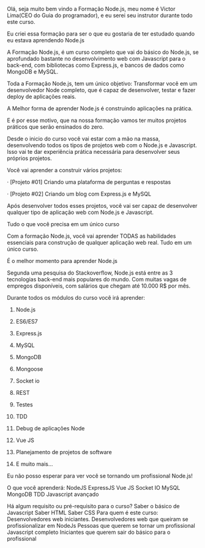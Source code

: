 
Olá, seja muito bem vindo a Formação Node.js, meu nome é Victor Lima(CEO do Guia do programador), e eu serei seu instrutor durante todo este curso.

Eu criei essa formação para ser o que eu gostaria de ter estudado quando eu estava aprendendo Node.js

A Formação Node.js, é um curso completo que vai do básico do Node.js, se aprofundado bastante no desenvolvimento web com Javascript para o back-end, com bibliotecas como Express.js, e bancos de dados como MongoDB e MySQL.

Toda a Formação Node.js, tem um único objetivo: Transformar você em um desenvolvedor Node completo, que é capaz de desenvolver, testar e fazer deploy de aplicações reais.

A Melhor forma de aprender Node.js é construindo aplicações na prática.

E é por esse motivo, que na nossa formação vamos ter muitos projetos práticos que serão ensinados do zero.

Desde o inicio do curso você vai estar com a mão na massa, desenvolvendo todos os tipos de projetos web com o Node.js e Javascript. Isso vai te dar experiência prática necessária para desenvolver seus próprios projetos.

Você vai aprender a construir vários projetos:

· [Projeto #01] Criando uma plataforma de perguntas e respostas

· [Projeto #02] Criando um blog com Express.js e MySQL

Após desenvolver todos esses projetos, você vai ser capaz de desenvolver qualquer tipo de aplicação web com Node.js e Javascript.

Tudo o que você precisa em um único curso

Com a formação Node.js, você vai aprender TODAS as habilidades essenciais para construção de qualquer aplicação web real. Tudo em um único curso.

É o melhor momento para aprender Node.js

Segunda uma pesquisa do Stackoverflow, Node.js está entre as 3 tecnologias back-end mais populares do mundo. Com muitas vagas de empregos disponíveis, com salários que chegam até 10.000 R$ por mês.

Durante todos os módulos do curso você irá aprender:

1. Node.js

2. ES6/ES7

3. Express.js

4. MySQL

5. MongoDB

6. Mongoose

7. Socket io

8. REST

9. Testes

10. TDD

11. Debug de aplicações Node

12. Vue JS

13. Planejamento de projetos de software

14. E muito mais...

Eu não posso esperar para ver você se tornando um profissional Node.js!

O que você aprenderá:
NodeJS
ExpressJS
Vue JS
Socket IO
MySQL
MongoDB
TDD
Javascript avançado

Há algum requisito ou pré-requisito para o curso?
Saber o básico de Javascript
Saber HTML
Saber CSS
Para quem é este curso:
Desenvolvedores web iniciantes.
Desenvolvedores web que queiram se profissionalizar em NodeJs
Pessoas que querem se tornar um profissional Javascript completo
Iniciantes que querem sair do básico para o profissional